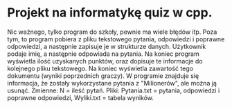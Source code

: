 # Projekt na informatykę quiz w cpp.
Nic ważnego, tylko program do szkoły, pewnie ma wiele błędów itp.
Poza tym, to program pobiera z pliku tekstowego pytania, odpowiedzi i poprawne odpowiedzi, a następnie zapisuje je w strukturze danych. Użytkownik podaje imię, a następnie odpowiada na pytania. Na koniec program wyświetla ilość uzyskanych punktów, oraz dopisuje te informacje do kolejnego pliku tekstowego. Na koniec wyświetla zawartość tego dokumentu (wyniki poprzednich graczy).
W programie znajduje się informacja, że zostały wykorzystane pytania z "Milionerów", ale można ją usunąć.
Zmienne:
N = ileść pytań.
Pliki:
Pytania.txt = pytania, odpowiedzi i poprawne odpowiedzi,
Wyliki.txt = tabela wyników.